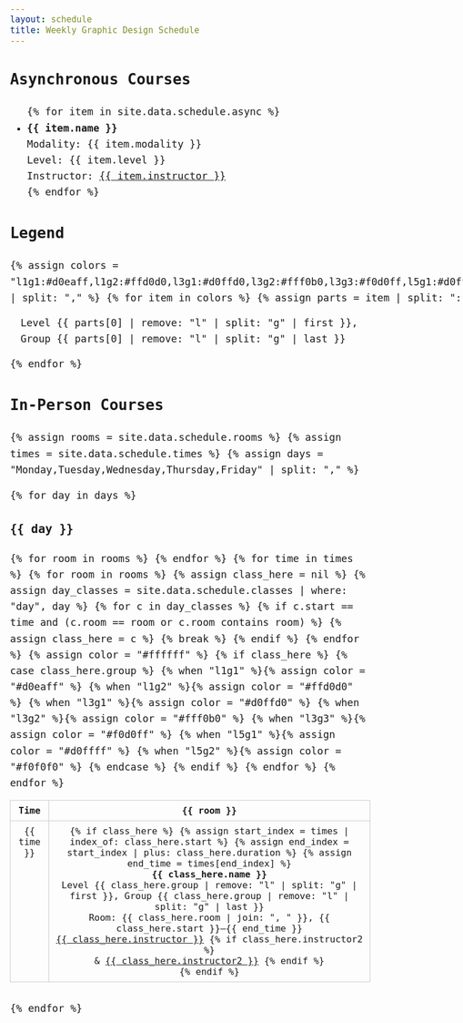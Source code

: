 ```yaml
---
layout: schedule
title: Weekly Graphic Design Schedule
---
```


<style>
  body {
    font-family: "IBM Plex Mono", monospace;
    font-size: clamp(0.9rem, 1vw + 0.5rem, 1.2rem);
    line-height: 1.6;
  }
  .schedule-table {
    width: 100%;
    border-collapse: collapse;
    margin-bottom: 2rem;
  }
  .schedule-table th,
  .schedule-table td {
    border: 1px solid #ccc;
    padding: 0.5rem;
    text-align: center;
    vertical-align: top;
  }
  .course-block {
    font-size: inherit;
    line-height: inherit;
  }
  .legend {
    display: flex;
    flex-wrap: wrap;
    gap: 1rem;
    margin-bottom: 2rem;
  }
  .legend-item {
    display: flex;
    align-items: center;
    gap: 0.5rem;
  }
  .legend-color {
    width: 20px;
    height: 20px;
    border-radius: 4px;
  }
  @media (max-width: 768px) {
    .schedule-table {
      display: block;
      overflow-x: auto;
    }
  }
</style>

<h2>Asynchronous Courses</h2>
<ul>
  {% for item in site.data.schedule.async %}
    <li>
      <strong>{{ item.name }}</strong><br>
      Modality: {{ item.modality }}<br>
      Level: {{ item.level }}<br>
      Instructor: <a href="mailto:{{ item.email }}">{{ item.instructor }}</a>
    </li>
  {% endfor %}
</ul>

<h2>Legend</h2>
<div class="legend">
  {% assign colors = "l1g1:#d0eaff,l1g2:#ffd0d0,l3g1:#d0ffd0,l3g2:#fff0b0,l3g3:#f0d0ff,l5g1:#d0ffff,l5g2:#f0f0f0" | split: "," %}
  {% for item in colors %}
    {% assign parts = item | split: ":" %}
    <div class="legend-item">
      <div class="legend-color" style="background-color: {{ parts[1] }};"></div>
      <span>Level {{ parts[0] | remove: "l" | split: "g" | first }}, Group {{ parts[0] | remove: "l" | split: "g" | last }}</span>
    </div>
  {% endfor %}
</div>

<h2>In-Person Courses</h2>
{% assign rooms = site.data.schedule.rooms %}
{% assign times = site.data.schedule.times %}
{% assign days = "Monday,Tuesday,Wednesday,Thursday,Friday" | split: "," %}

{% for day in days %}
  <h3>{{ day }}</h3>
  <table class="schedule-table">
    <thead>
      <tr>
        <th>Time</th>
        {% for room in rooms %}
          <th>{{ room }}</th>
        {% endfor %}
      </tr>
    </thead>
    <tbody>
      {% for time in times %}
        <tr>
          <td>{{ time }}</td>
          {% for room in rooms %}
            {% assign class_here = nil %}
            {% assign day_classes = site.data.schedule.classes | where: "day", day %}
            {% for c in day_classes %}
              {% if c.start == time and (c.room == room or c.room contains room) %}
                {% assign class_here = c %}
                {% break %}
              {% endif %}
            {% endfor %}
            {% assign color = "#ffffff" %}
            {% if class_here %}
              {% case class_here.group %}
                {% when "l1g1" %}{% assign color = "#d0eaff" %}
                {% when "l1g2" %}{% assign color = "#ffd0d0" %}
                {% when "l3g1" %}{% assign color = "#d0ffd0" %}
                {% when "l3g2" %}{% assign color = "#fff0b0" %}
                {% when "l3g3" %}{% assign color = "#f0d0ff" %}
                {% when "l5g1" %}{% assign color = "#d0ffff" %}
                {% when "l5g2" %}{% assign color = "#f0f0f0" %}
              {% endcase %}
            {% endif %}
            <td style="background-color: {{ color }}">
              {% if class_here %}
                {% assign start_index = times | index_of: class_here.start %}
                {% assign end_index = start_index | plus: class_here.duration %}
                {% assign end_time = times[end_index] %}
                <div class="course-block">
                  <strong>{{ class_here.name }}</strong><br>
                  Level {{ class_here.group | remove: "l" | split: "g" | first }}, Group {{ class_here.group | remove: "l" | split: "g" | last }}<br>
                  Room: {{ class_here.room | join: ", " }}, {{ class_here.start }}–{{ end_time }}<br>
                  <a href="mailto:{{ class_here.email }}">{{ class_here.instructor }}</a>
                  {% if class_here.instructor2 %}<br>
                    & <a href="mailto:{{ class_here.email2 }}">{{ class_here.instructor2 }}</a>
                  {% endif %}
                </div>
              {% endif %}
            </td>
          {% endfor %}
        </tr>
      {% endfor %}
    </tbody>
  </table>
{% endfor %}
